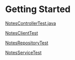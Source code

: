 # Getting Started

[NotesControllerTest.java](src/test/java/com/djoo/springtests/apis/NotesControllerTest.java)

[NotesClientTest](src/test/java/com/djoo/springtests/clients/NotesClientTest.java)

[NotesRepositoryTest](src/test/java/com/djoo/springtests/persistence/NotesRepositoryTest.java)

[NotesServiceTest](src/test/java/com/djoo/springtests/NotesServiceTest.java)
